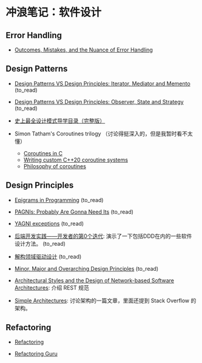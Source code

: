 # 冲浪笔记：软件设计

## Error Handling

- [Outcomes, Mistakes, and the Nuance of Error Handling][e1]

  [e1]: https://izzys.casa/2022/01/outcomes-mistakes-and-nuance/

## Design Patterns

- [Design Patterns VS Design Principles: Iterator, Mediator and Memento][pa1] (to_read)
- [Design Patterns VS Design Principles: Observer, State and Strategy][pa2] (to_read)
- [史上最全设计模式导学目录（完整版）][pa3]
- Simon Tatham's Coroutines trilogy （讨论得挺深入的，但是我暂时看不太懂）
  - [Coroutines in C][pa4]
  - [Writing custom C++20 coroutine systems][pa5]
  - [Philosophy of coroutines][pa6]

  [pa1]: https://www.fluentcpp.com/2021/09/12/design-patterns-vs-design-principles-iterator-mediator-and-memento/
  [pa2]: https://www.fluentcpp.com/2021/10/19/design-patterns-vs-design-principles-observer-state-and-strategy/
  [pa3]: https://blog.csdn.net/LoveLion/article/details/17517213
  [pa4]: https://www.chiark.greenend.org.uk/~sgtatham/coroutines.html
  [pa5]: https://www.chiark.greenend.org.uk/~sgtatham/quasiblog/coroutines-c++20/
  [pa6]: https://www.chiark.greenend.org.uk/~sgtatham/quasiblog/coroutines-philosophy/

## Design Principles

- [Epigrams in Programming][pr1] (to_read)
- [PAGNIs: Probably Are Gonna Need Its][pr2] (to_read)
- [YAGNI exceptions][pr3] (to_read)
- [后端开发实践——开发者的第0个迭代][pr4]: 演示了一下包括DDD在内的一些软件设计方法。 (to_read)
- [解构领域驱动设计][pr5] (to_read)
- [Minor, Major and Overarching Design Principles][pr6] (to_read)
- [Architectural Styles and the Design of Network-based Software Architectures][pr7]: 介绍 REST 规范
- [Simple Architectures][pr8]: 讨论架构的一篇文章，里面还提到 Stack Overflow 的架构。

  [pr1]: http://www.cs.yale.edu/homes/perlis-alan/quotes.html
  [pr2]: https://simonwillison.net/2021/Jul/1/pagnis/
  [pr3]: https://lukeplant.me.uk/blog/posts/yagni-exceptions/
  [pr4]: https://insights.thoughtworks.cn/backend-development-iteration0/
  [pr5]: https://www.cnblogs.com/baihmpgy/p/10259264.html
  [pr6]: https://www.fluentcpp.com/2021/07/01/minor-major-and-overarching-design-principles/
  [pr7]: https://www.ics.uci.edu/~fielding/pubs/dissertation/top.htm
  [pr8]: https://danluu.com/simple-architectures/

## Refactoring

- [Refactoring][r1]
- [Refactoring Guru][r2]

  [r1]: https://refactoring.com/
  [r2]: https://refactoring.guru/

